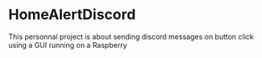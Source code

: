 # HomeAlertDiscord
 This personnal project is about sending discord messages on button click using a GUI running on a Raspberry
